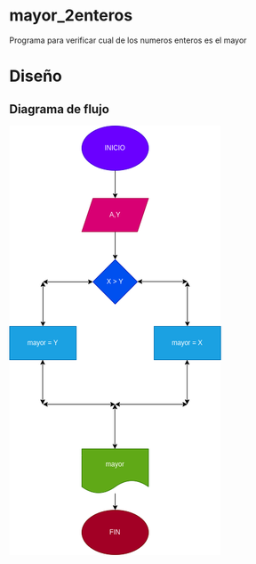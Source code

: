 # mayor_2enteros
Programa para verificar cual de los numeros enteros es el mayor

# Diseño

## Diagrama de flujo 

![Diagrama de flujo](diagrama.png "Diagrama de flujo")